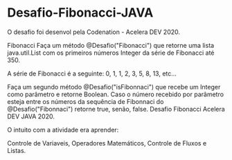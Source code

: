 # Desafio-Fibonacci-JAVA
O desafio foi desenvol pela Codenation - Acelera DEV 2020.

Fibonacci
Faça um método @Desafio("Fibonacci") que retorne uma lista java.util.List com os primeiros números Integer da série de Fibonacci até 350.

A série de Fibonacci é a seguinte: 0, 1, 1, 2, 3, 5, 8, 13, etc…

Faça um segundo método @Desafio("isFibonnaci") que recebe um Integer como parâmetro e retorne Boolean. Caso o número recebido por parâmetro esteja entre os números da sequência de Fibonnaci do @Desafio("Fibonnaci") retorne true, senão, false.
Desafio Fibonacci Acelera DEV JAVA 2020.

O intuito com a atividade era aprender:

Controle de Variaveis, Operadores Matemáticos, Controle de Fluxos e Listas.
